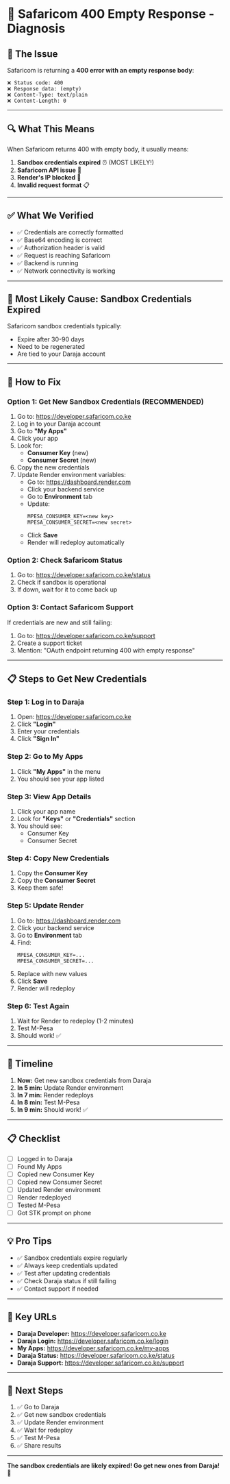 # 🔐 Safaricom 400 Empty Response - Diagnosis

## 🎯 **The Issue**

Safaricom is returning a **400 error with an empty response body**:

```
❌ Status code: 400
❌ Response data: (empty)
❌ Content-Type: text/plain
❌ Content-Length: 0
```

---

## 🔍 **What This Means**

When Safaricom returns 400 with empty body, it usually means:

1. **Sandbox credentials expired** ⏰ (MOST LIKELY!)
2. **Safaricom API issue** 🔧
3. **Render's IP blocked** 🚫
4. **Invalid request format** 📋

---

## ✅ **What We Verified**

- ✅ Credentials are correctly formatted
- ✅ Base64 encoding is correct
- ✅ Authorization header is valid
- ✅ Request is reaching Safaricom
- ✅ Backend is running
- ✅ Network connectivity is working

---

## 🎯 **Most Likely Cause: Sandbox Credentials Expired**

Safaricom sandbox credentials typically:
- Expire after 30-90 days
- Need to be regenerated
- Are tied to your Daraja account

---

## 🔧 **How to Fix**

### Option 1: Get New Sandbox Credentials (RECOMMENDED)

1. Go to: https://developer.safaricom.co.ke
2. Log in to your Daraja account
3. Go to **"My Apps"**
4. Click your app
5. Look for:
   - **Consumer Key** (new)
   - **Consumer Secret** (new)
6. Copy the new credentials
7. Update Render environment variables:
   - Go to: https://dashboard.render.com
   - Click your backend service
   - Go to **Environment** tab
   - Update:
     ```
     MPESA_CONSUMER_KEY=<new key>
     MPESA_CONSUMER_SECRET=<new secret>
     ```
   - Click **Save**
   - Render will redeploy automatically

### Option 2: Check Safaricom Status

1. Go to: https://developer.safaricom.co.ke/status
2. Check if sandbox is operational
3. If down, wait for it to come back up

### Option 3: Contact Safaricom Support

If credentials are new and still failing:
1. Go to: https://developer.safaricom.co.ke/support
2. Create a support ticket
3. Mention: "OAuth endpoint returning 400 with empty response"

---

## 📋 **Steps to Get New Credentials**

### Step 1: Log in to Daraja
1. Open: https://developer.safaricom.co.ke
2. Click **"Login"**
3. Enter your credentials
4. Click **"Sign In"**

### Step 2: Go to My Apps
1. Click **"My Apps"** in the menu
2. You should see your app listed

### Step 3: View App Details
1. Click your app name
2. Look for **"Keys"** or **"Credentials"** section
3. You should see:
   - Consumer Key
   - Consumer Secret

### Step 4: Copy New Credentials
1. Copy the **Consumer Key**
2. Copy the **Consumer Secret**
3. Keep them safe!

### Step 5: Update Render
1. Go to: https://dashboard.render.com
2. Click your backend service
3. Go to **Environment** tab
4. Find:
   ```
   MPESA_CONSUMER_KEY=...
   MPESA_CONSUMER_SECRET=...
   ```
5. Replace with new values
6. Click **Save**
7. Render will redeploy

### Step 6: Test Again
1. Wait for Render to redeploy (1-2 minutes)
2. Test M-Pesa
3. Should work! ✅

---

## 🎯 **Timeline**

1. **Now:** Get new sandbox credentials from Daraja
2. **In 5 min:** Update Render environment
3. **In 7 min:** Render redeploys
4. **In 8 min:** Test M-Pesa
5. **In 9 min:** Should work! ✅

---

## 📋 **Checklist**

- [ ] Logged in to Daraja
- [ ] Found My Apps
- [ ] Copied new Consumer Key
- [ ] Copied new Consumer Secret
- [ ] Updated Render environment
- [ ] Render redeployed
- [ ] Tested M-Pesa
- [ ] Got STK prompt on phone

---

## 💡 **Pro Tips**

- ✅ Sandbox credentials expire regularly
- ✅ Always keep credentials updated
- ✅ Test after updating credentials
- ✅ Check Daraja status if still failing
- ✅ Contact support if needed

---

## 🔗 **Key URLs**

- **Daraja Developer:** https://developer.safaricom.co.ke
- **Daraja Login:** https://developer.safaricom.co.ke/login
- **My Apps:** https://developer.safaricom.co.ke/my-apps
- **Daraja Status:** https://developer.safaricom.co.ke/status
- **Daraja Support:** https://developer.safaricom.co.ke/support

---

## 🚀 **Next Steps**

1. ✅ Go to Daraja
2. ✅ Get new sandbox credentials
3. ✅ Update Render environment
4. ✅ Wait for redeploy
5. ✅ Test M-Pesa
6. ✅ Share results

---

**The sandbox credentials are likely expired! Go get new ones from Daraja! 🚀**

